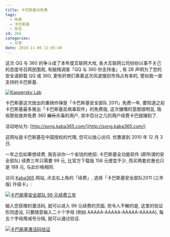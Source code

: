 ```yaml
---
title: 卡巴斯基也免费
tags:
  - 免费
  - 卡巴斯基
  - 安全
id: 264
categories:
  - 分享
date: 2010-11-06 11:05:40
---
```


这次 QQ 与 360 的争斗成了本年度互联网大戏, 各大互联网公司纷纷以事不关己的态度号召网民围观, 有脑残调查「QQ 与 360 你支持谁」, 有 2B 声明为了您的安全请卸载 QQ 或 360, 更有奸商们乘着这次风波搜刮市场占有率的, 譬如我一直支持的卡巴斯基.

[![Kaspersky Lab](//beamnote-img.oss-cn-shanghai.aliyuncs.com/2010/kaspersky-lab.png)](//beamnote-img.oss-cn-shanghai.aliyuncs.com/2010/kaspersky-lab.png)<!-- more -->

卡巴斯基这次放出的重磅炸弹是「卡巴斯基安全部队 2011」免费一年, 要知道之前卡巴斯基最多推出「卡巴斯基反病毒软件」的免费版, 这次慷慨的意图很明显, 吸收那些放弃免费 360 <del datetime="2010-11-06T02:23:17+00:00">娱乐</del>杀毒的用户, 其中百分之几的用户续费卡巴就赚到了.

活动地址为: [http://song.kaba365.com/](http://song.kaba365.com/)

这网址是卡巴斯基在中国授权的代理, 您可以放心访问. 优惠直到 2010 年 12 月 3 日.

一年之后如果想续费, 我告诉你一个省钱的绝招: 卡巴斯基全功能软件 (即所谓的安全部队) 续费三年只需要 99 元, 比官方下载版 158 元便宜不少, 而买两套优惠也只是 188 元, 与此价格相同.

访问 [Kaba365](http://www.kaba365.com) 网站, 点击右上角的「续费」, 选择「卡巴斯基安全部队2011 (三年版) 升级卡」:

[![卡巴斯基安全部队 99 元续费三年](//beamnote-img.oss-cn-shanghai.aliyuncs.com/2010/kaspersky-99.png)](//beamnote-img.oss-cn-shanghai.aliyuncs.com/2010/kaspersky-99.png)

输入您获赠的激活码, 就可以进入 99 元续费的页面, 但令人不解的是, 这里的验证形同虚设, 只要随意输入二十个字母 (例如 AAAAA-AAAAA-AAAAA-AAAAA), 每五个字母用减号分隔, 就可以通过验证.

[![卡巴斯基激活码验证](//beamnote-img.oss-cn-shanghai.aliyuncs.com/2010/kaspersky-verification.png)](//beamnote-img.oss-cn-shanghai.aliyuncs.com/2010/kaspersky-verification.png)
